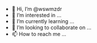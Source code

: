 - 👋 Hi, I’m @wswmzdr
- 👀 I’m interested in ...
- 🌱 I’m currently learning ...
- 💞️ I’m looking to collaborate on ...
- 📫 How to reach me ...

<!---
wswmzdr/wswmzdr is a ✨ special ✨ repository because its `README.md` (this file) appears on your GitHub profile.
You can click the Preview link to take a look at your changes.
--->
